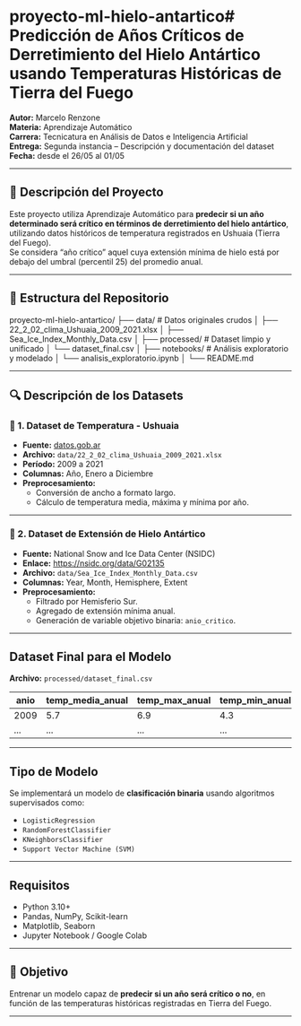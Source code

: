 # proyecto-ml-hielo-antartico#  Predicción de Años Críticos de Derretimiento del Hielo Antártico usando Temperaturas Históricas de Tierra del Fuego

**Autor:** Marcelo Renzone  
**Materia:** Aprendizaje Automático  
**Carrera:** Tecnicatura en Análisis de Datos e Inteligencia Artificial  
**Entrega:** Segunda instancia – Descripción y documentación del dataset  
**Fecha:** desde el 26/05 al 01/05

---

## 📘 Descripción del Proyecto

Este proyecto utiliza Aprendizaje Automático para **predecir si un año determinado será crítico en términos de derretimiento del hielo antártico**, utilizando datos históricos de temperatura registrados en Ushuaia (Tierra del Fuego).  
Se considera “año crítico” aquel cuya extensión mínima de hielo está por debajo del umbral (percentil 25) del promedio anual.

---

## 📂 Estructura del Repositorio

proyecto-ml-hielo-antartico/
├── data/ # Datos originales crudos
│ ├── 22_2_02_clima_Ushuaia_2009_2021.xlsx
│ ├── Sea_Ice_Index_Monthly_Data.csv
│
├── processed/ # Dataset limpio y unificado
│ └── dataset_final.csv
│
├── notebooks/ # Análisis exploratorio y modelado
│ └── analisis_exploratorio.ipynb
│
└── README.md


---

## 🔍 Descripción de los Datasets

### 📄 1. Dataset de Temperatura - Ushuaia

- **Fuente:** [datos.gob.ar](https://datos.gob.ar)
- **Archivo:** `data/22_2_02_clima_Ushuaia_2009_2021.xlsx`
- **Período:** 2009 a 2021
- **Columnas:** Año, Enero a Diciembre
- **Preprocesamiento:**
  - Conversión de ancho a formato largo.
  - Cálculo de temperatura media, máxima y mínima por año.

---

### 🧊 2. Dataset de Extensión de Hielo Antártico

- **Fuente:** National Snow and Ice Data Center (NSIDC)  
- **Enlace:** https://nsidc.org/data/G02135  
- **Archivo:** `data/Sea_Ice_Index_Monthly_Data.csv`
- **Columnas:** Year, Month, Hemisphere, Extent
- **Preprocesamiento:**
  - Filtrado por Hemisferio Sur.
  - Agregado de extensión mínima anual.
  - Generación de variable objetivo binaria: `anio_critico`.

---

##  Dataset Final para el Modelo

**Archivo:** `processed/dataset_final.csv`

| anio | temp_media_anual | temp_max_anual | temp_min_anual | ext_minima_anual | anio_critico |
|------|------------------|----------------|----------------|------------------|---------------|
| 2009 | 5.7              | 6.9            | 4.3            | 3.52             | 0             |
| ...  | ...              | ...            | ...            | ...              | ...           |

---

##  Tipo de Modelo

Se implementará un modelo de **clasificación binaria** usando algoritmos supervisados como:

- `LogisticRegression`
- `RandomForestClassifier`
- `KNeighborsClassifier`
- `Support Vector Machine (SVM)`

---

##  Requisitos

- Python 3.10+
- Pandas, NumPy, Scikit-learn
- Matplotlib, Seaborn
- Jupyter Notebook / Google Colab

---

## 🧠 Objetivo

Entrenar un modelo capaz de **predecir si un año será crítico o no**, en función de las temperaturas históricas registradas en Tierra del Fuego.

---

